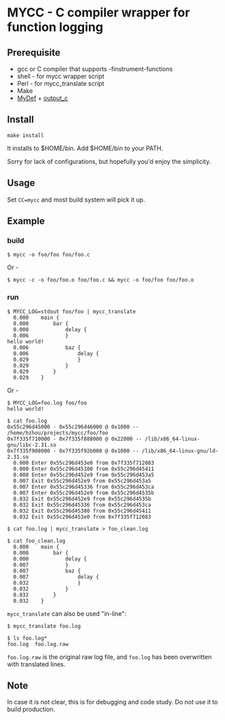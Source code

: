# MYCC - C compiler wrapper for function logging

## Prerequisite
* gcc or C compiler that supports -finstrument-functions
* shell - for mycc wrapper script
* Perl - for mycc_translate script
* Make
* [MyDef](https://github.com/hzhou/MyDef) + [output_c](https://github.com/hzhou/output_c)

## Install
```
make install
```

It installs to $HOME/bin. Add $HOME/bin to your PATH.

Sorry for lack of configurations, but hopefully you'd enjoy the simplicity.

## Usage

Set `CC=mycc` and most build system will pick it up.

## Example
### build
```
$ mycc -o foo/foo foo/foo.c
```
Or -
```
$ mycc -c -o foo/foo.o foo/foo.c && mycc -o foo/foo foo/foo.o
```

### run
```
$ MYCC_LOG=stdout foo/foo | mycc_translate
  0.000    main {
  0.000        bar {
  0.000            delay {
  0.006            }
hello world!
  0.006            baz {
  0.006                delay {
  0.029                }
  0.029            }
  0.029        }
  0.029    }
```
Or -
```
$ MYCC_LOG=foo.log foo/foo
hello world!

$ cat foo.log
0x55c296d45000 - 0x55c296d46000 @ 0x1000 -- /home/hzhou/projects/mycc/foo/foo
0x7f335f710000 - 0x7f335f888000 @ 0x22000 -- /lib/x86_64-linux-gnu/libc-2.31.so
0x7f335f908000 - 0x7f335f92b000 @ 0x1000 -- /lib/x86_64-linux-gnu/ld-2.31.so
  0.000 Enter 0x55c296d453e0 from 0x7f335f712083
  0.000 Enter 0x55c296d45380 from 0x55c296d45411
  0.000 Enter 0x55c296d452e9 from 0x55c296d453a5
  0.007 Exit 0x55c296d452e9 from 0x55c296d453a5
  0.007 Enter 0x55c296d45336 from 0x55c296d453ca
  0.007 Enter 0x55c296d452e9 from 0x55c296d4535b
  0.032 Exit 0x55c296d452e9 from 0x55c296d4535b
  0.032 Exit 0x55c296d45336 from 0x55c296d453ca
  0.032 Exit 0x55c296d45380 from 0x55c296d45411
  0.032 Exit 0x55c296d453e0 from 0x7f335f712083

$ cat foo.log | mycc_translate > foo_clean.log

$ cat foo_clean.log
  0.000    main {
  0.000        bar {
  0.000            delay {
  0.007            }
  0.007            baz {
  0.007                delay {
  0.032                }
  0.032            }
  0.032        }
  0.032    }
```

`mycc_translate` can also be used "in-line":
```
$ mycc_translate foo.log

$ ls foo.log*
foo.log  foo.log.raw
```
`foo.log.raw` is the original raw log file, and `foo.log` has been overwritten with translated lines.

## Note
In case it is not clear, this is for debugging and code study. Do not use it to build production.

